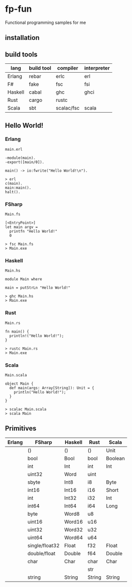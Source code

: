fp-fun
======

Functional programming samples for me

## installation

## build tools
| lang    | build tool | compiler   | interpreter |
| ------- | ---------- | ---------- | ----------- |
| Erlang  | rebar      | erlc       | erl         |
| F#      | fake       | fsc        | fsi         |
| Haskell | cabal      | ghc        | ghci        |
| Rust    | cargo      | rustc      |             |
| Scala   | sbt        | scalac/fsc | scala       |

## Hello World!

### Erlang
`main.erl`
~~~
-module(main).
-export([main/0]).

main() -> io:fwrite("Hello World!\n").
~~~

~~~
> erl
c(main).
main:main().
halt().
~~~

### FSharp
`Main.fs`
~~~
[<EntryPoint>]
let main argv =
  printfn "Hello World!"
  0
~~~
~~~
> fsc Main.fs
> Main.exe
~~~

### Haskell
`Main.hs`
~~~
module Main where

main = putStrLn "Hello World!"
~~~
~~~
> ghc Main.hs
> Main.exe
~~~

### Rust
`Main.rs`
~~~
fn main() {
  println!("Hello World!");
}
~~~
~~~
> rustc Main.rs
> Main.exe
~~~

### Scala
`Main.scala`
~~~
object Main {
  def main(args: Array[String]): Unit = {
    println("Hello World!");
  }
}
~~~
~~~
> scalac Main.scala
> scala Main
~~~

## Primitives
| Erlang | FSharp         | Haskell | Rust   | Scala   |
| ------ | -------------- | ------- | ------ | ------- |
|        | ()             | ()      | ()     | Unit    |
|        | bool           | Bool    | bool   | Boolean |
|        | int            | Int     | int    | Int     |
|        | uint32         | Word    | uint   |         |
|        | sbyte          | Int8    | i8     | Byte    |
|        | int16          | Int16   | i16    | Short   |
|        | int            | Int32   | i32    | Int     |
|        | int64          | Int64   | i64    | Long    |
|        | byte           | Word8   | u8     |         |
|        | uint16         | Word16  | u16    |         |
|        | uint32         | Word32  | u32    |         |
|        | uint64         | Word64  | u64    |         |
|        | single/float32 | Float   | f32    | Float   |
|        | double/float   | Double  | f64    | Double  |
|        | char           | Char    | char   | Char    |
|        |                |         | str    |         |
|        | string         | String  | String | String  |
